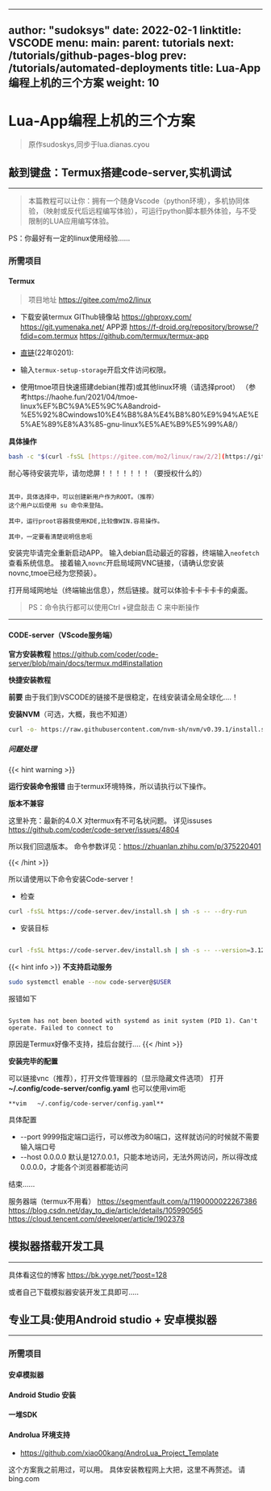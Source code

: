 
---
author: "sudoksys"
date: 2022-02-1
linktitle: VSCODE
menu:
  main:
    parent: tutorials
next: /tutorials/github-pages-blog
prev: /tutorials/automated-deployments
title: Lua-App编程上机的三个方案
weight: 10
---


# Lua-App编程上机的三个方案

> 原作sudoskys,同步于lua.dianas.cyou

##  敲到键盘：Termux搭建code-server,实机调试
-------------

> 本篇教程可以让你：拥有一个随身Vscode（python环境），多机协同体验，（映射或反代后远程编写体验），可运行python脚本额外体验，与不受限制的LUA应用编写体验。

PS：你最好有一定的linux使用经验......

### 所需项目

#### Termux

>项目地址 https://gitee.com/mo2/linux

- 下载安装termux
GIThub镜像站
https://ghproxy.com/
https://git.yumenaka.net/
APP源
https://f-droid.org/repository/browse/?fdid=com.termux
https://github.com/termux/termux-app


- [直链](https://drive.sakura-bbs.cn/api/v3/file/source/34998/com.termux_118.apk?sign=m8OT3cuEy2m7KVqg8U7BXd229aoN2o9Yd7n7dfvZ5vk%3D%3A0)(22年0201):



- 输入```termux-setup-storage```开启文件访问权限。

- 使用tmoe项目快速搭建debian(推荐)或其他linux环境（请选择proot） （参考https://haohe.fun/2021/04/tmoe-linux%EF%BC%9A%E5%9C%A8android-%E5%92%8Cwindows10%E4%B8%8A%E4%B8%80%E9%94%AE%E5%AE%89%E8%A3%85-gnu-linux%E5%AE%B9%E5%99%A8/）


**具体操作**

```bash
bash -c "$(curl -fsSL [https://gitee.com/mo2/linux/raw/2/2](https://gitee.com/mo2/linux/raw/2/2))"
```

耐心等待安装完毕，请勿熄屏！！！！！！！（要授权什么的）

```

其中，具体选择中，可以创建新用户作为ROOT。（推荐）
这个用户以后使用 su 命令来登陆。

其中，运行proot容器我使用KDE,比较像WIN.容易操作。

其中，一定要看清楚说明信息呃

```

安装完毕请完全重新启动APP。
输入debian启动最近的容器，终端输入```neofetch```查看系统信息。
接着输入```novnc```开启局域网VNC链接，（请确认您安装novnc,tmoe已经为您预装）。

打开局域网地址（终端输出信息），然后链接。就可以体验卡卡卡卡卡的桌面。

>
>PS：命令执行都可以使用Ctrl +键盘敲击 C 来中断操作
>


---

#### CODE-server（VScode服务端）

**官方安装教程**
https://github.com/coder/code-server/blob/main/docs/termux.md#installation

**快捷安装教程**

**前要**
由于我们到VSCODE的链接不是很稳定，在线安装请全局全球化....！


**安装NVM**（可选，大概，我也不知道）
```bash
curl -o- https://raw.githubusercontent.com/nvm-sh/nvm/v0.39.1/install.sh | bash
```


##### 问题处理

{{< hint warning >}}

**运行安装命令报错**
由于termux环境特殊，所以请执行以下操作。

**版本不兼容**

这里补充：最新的4.0.X 对termux有不可名状问题。
详见issuses https://github.com/coder/code-server/issues/4804

所以我们回退版本。
命令参数详见：https://zhuanlan.zhihu.com/p/375220401

{{< /hint >}}


所以请使用以下命令安装Code-server！
- 检查
```bash
curl -fsSL https://code-server.dev/install.sh | sh -s -- --dry-run

```

- 安装目标

```bash

curl -fsSL https://code-server.dev/install.sh | sh -s -- --version=3.12.0
```

{{< hint info >}}
**不支持启动服务**

```bash
sudo systemctl enable --now code-server@$USER
```
报错如下
``````

System has not been booted with systemd as init system (PID 1). Can't operate. Failed to connect to 

``````

原因是Termux好像不支持，挂后台就行....
{{< /hint >}}


**安装完毕的配置**

可以链接vnc（推荐），打开文件管理器的（显示隐藏文件选项）
打开 **~/.config/code-server/config.yaml**
也可以使用vim呃
```
**vim   ~/.config/code-server/config.yaml**
```

具体配置
-   --port 9999指定端口运行，可以修改为80端口，这样就访问的时候就不需要输入端口号
-   --host 0.0.0.0 默认是127.0.0.1，只能本地访问，无法外网访问，所以得改成0.0.0.0，才能各个浏览器都能访问


结束......


服务器端（termux不用看）
https://segmentfault.com/a/1190000022267386
https://blog.csdn.net/day_to_die/article/details/105990565
https://cloud.tencent.com/developer/article/1902378


## 模拟器搭载开发工具
-------------
具体看这位的博客
https://bk.yyge.net/?post=128

或者自己下载模拟器安装开发工具即可.....


## 专业工具:使用Android studio + 安卓模拟器

---------------

### 所需项目

#### 安卓模拟器

#### Android Studio 安装

#### 一堆SDK

#### Androlua 环境支持

- https://github.com/xiao00kang/AndroLua_Project_Template

这个方案我之前用过，可以用。
具体安装教程网上大把，这里不再赘述。
请 bing.com
